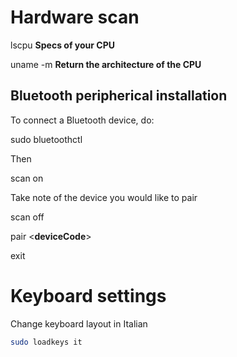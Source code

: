 # Hardware scan

lscpu **Specs of your CPU**

uname -m **Return the architecture of the CPU**

## Bluetooth peripherical installation

To connect a Bluetooth device, do:

sudo bluetoothctl

Then

scan on

Take note of the device you would like to pair

scan off

pair \<**deviceCode**\>

exit

# Keyboard settings

Change keyboard layout in Italian

```sh
sudo loadkeys it 
```